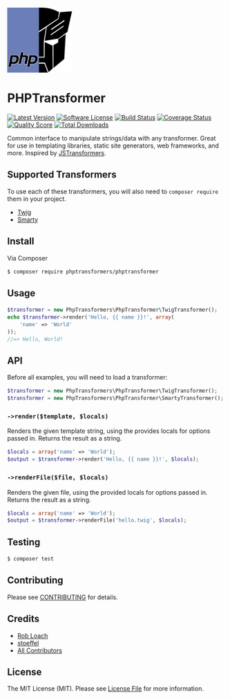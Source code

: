 [![PHPTransformer](logo.png)](#supported-transformers)
# PHPTransformer

[![Latest Version](https://img.shields.io/github/release/phptransformers/phptransformer.svg?style=flat-square)](https://github.com/phptransformers/phptransformer/releases)
[![Software License](https://img.shields.io/badge/license-MIT-brightgreen.svg?style=flat-square)](LICENSE.md)
[![Build Status](https://img.shields.io/travis/phptransformers/phptransformer/master.svg?style=flat-square)](https://travis-ci.org/phptransformers/phptransformer)
[![Coverage Status](https://img.shields.io/scrutinizer/coverage/g/phptransformers/phptransformer.svg?style=flat-square)](https://scrutinizer-ci.com/g/phptransformers/phptransformer/code-structure)
[![Quality Score](https://img.shields.io/scrutinizer/g/phptransformers/phptransformer.svg?style=flat-square)](https://scrutinizer-ci.com/g/phptransformers/phptransformer)
[![Total Downloads](https://img.shields.io/packagist/dt/phptransformers/phptransformers.svg?style=flat-square)](https://packagist.org/packages/phptransformers/phptransformer)

Common interface to manipulate strings/data with any transformer. Great for use in templating libraries, static site generators, web frameworks, and more. Inspired by [JSTransformers](http://github.com/jstransformers).

## Supported Transformers

To use each of these transformers, you will also need to `composer require` them in your project.

* [Twig](http://twig.sensiolabs.org)
* [Smarty](http://www.smarty.net)

## Install

Via Composer

``` bash
$ composer require phptransformers/phptransformer
```

## Usage

``` php
$transformer = new PhpTransformers\PhpTransformer\TwigTransformer();
echo $transformer->render('Hello, {{ name }}!', array(
	'name' => 'World'
));
//=> Hello, World!
```

## API

Before all examples, you will need to load a transformer:

``` php
$transformer = new PhpTransformers\PhpTransformer\TwigTransformer();
$transformer = new PhpTransformers\PhpTransformer\SmartyTransformer();
```

### `->render($template, $locals)`

Renders the given template string, using the provides locals for options passed
in. Returns the result as a string.

``` php
$locals = array('name' => 'World');
$output = $transformer->render('Hello, {{ name }}!', $locals);
```

### `->renderFile($file, $locals)`

Renders the given file, using the provided locals for options passed in.
Returns the result as a string.

``` php
$locals = array('name' => 'World');
$output = $transformer->renderFile('hello.twig', $locals);
```

## Testing

``` bash
$ composer test
```

## Contributing

Please see [CONTRIBUTING](CONTRIBUTING.md) for details.

## Credits

- [Rob Loach](https://github.com/RobLoach)
- [stoeffel](https://github.com/stoeffel)
- [All Contributors](../../contributors)

## License

The MIT License (MIT). Please see [License File](LICENSE.md) for more information.
